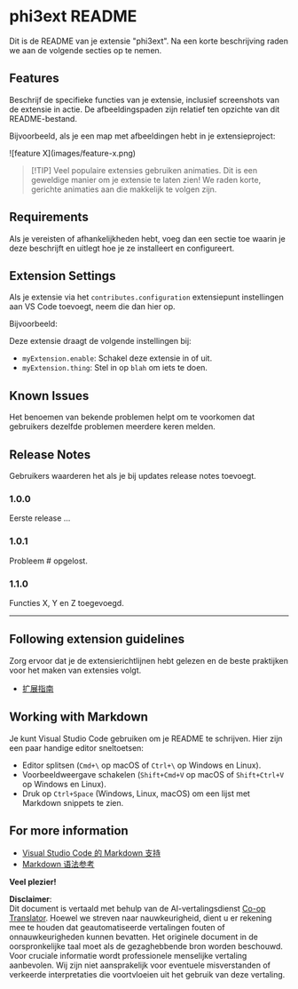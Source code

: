 <!--
CO_OP_TRANSLATOR_METADATA:
{
  "original_hash": "be0b2937160c486180ded27e4f14adeb",
  "translation_date": "2025-07-16T16:55:05+00:00",
  "source_file": "code/07.Lab/01/Apple/phi3ext/README.md",
  "language_code": "nl"
}
-->
# phi3ext README

Dit is de README van je extensie "phi3ext". Na een korte beschrijving raden we aan de volgende secties op te nemen.

## Features

Beschrijf de specifieke functies van je extensie, inclusief screenshots van de extensie in actie. De afbeeldingspaden zijn relatief ten opzichte van dit README-bestand.

Bijvoorbeeld, als je een map met afbeeldingen hebt in je extensieproject:

\!\[feature X\]\(images/feature-x.png\)

> [!TIP] Veel populaire extensies gebruiken animaties. Dit is een geweldige manier om je extensie te laten zien! We raden korte, gerichte animaties aan die makkelijk te volgen zijn.

## Requirements

Als je vereisten of afhankelijkheden hebt, voeg dan een sectie toe waarin je deze beschrijft en uitlegt hoe je ze installeert en configureert.

## Extension Settings

Als je extensie via het `contributes.configuration` extensiepunt instellingen aan VS Code toevoegt, neem die dan hier op.

Bijvoorbeeld:

Deze extensie draagt de volgende instellingen bij:

* `myExtension.enable`: Schakel deze extensie in of uit.
* `myExtension.thing`: Stel in op `blah` om iets te doen.

## Known Issues

Het benoemen van bekende problemen helpt om te voorkomen dat gebruikers dezelfde problemen meerdere keren melden.

## Release Notes

Gebruikers waarderen het als je bij updates release notes toevoegt.

### 1.0.0

Eerste release ...

### 1.0.1

Probleem # opgelost.

### 1.1.0

Functies X, Y en Z toegevoegd.

---

## Following extension guidelines

Zorg ervoor dat je de extensierichtlijnen hebt gelezen en de beste praktijken voor het maken van extensies volgt.

* [扩展指南](https://code.visualstudio.com/api/references/extension-guidelines?WT.mc_id=aiml-137032-kinfeylo)

## Working with Markdown

Je kunt Visual Studio Code gebruiken om je README te schrijven. Hier zijn een paar handige editor sneltoetsen:

* Editor splitsen (`Cmd+\` op macOS of `Ctrl+\` op Windows en Linux).
* Voorbeeldweergave schakelen (`Shift+Cmd+V` op macOS of `Shift+Ctrl+V` op Windows en Linux).
* Druk op `Ctrl+Space` (Windows, Linux, macOS) om een lijst met Markdown snippets te zien.

## For more information

* [Visual Studio Code 的 Markdown 支持](http://code.visualstudio.com/docs/languages/markdown?WT.mc_id=aiml-137032-kinfeylo)
* [Markdown 语法参考](https://help.github.com/articles/markdown-basics/)

**Veel plezier!**

**Disclaimer**:  
Dit document is vertaald met behulp van de AI-vertalingsdienst [Co-op Translator](https://github.com/Azure/co-op-translator). Hoewel we streven naar nauwkeurigheid, dient u er rekening mee te houden dat geautomatiseerde vertalingen fouten of onnauwkeurigheden kunnen bevatten. Het originele document in de oorspronkelijke taal moet als de gezaghebbende bron worden beschouwd. Voor cruciale informatie wordt professionele menselijke vertaling aanbevolen. Wij zijn niet aansprakelijk voor eventuele misverstanden of verkeerde interpretaties die voortvloeien uit het gebruik van deze vertaling.